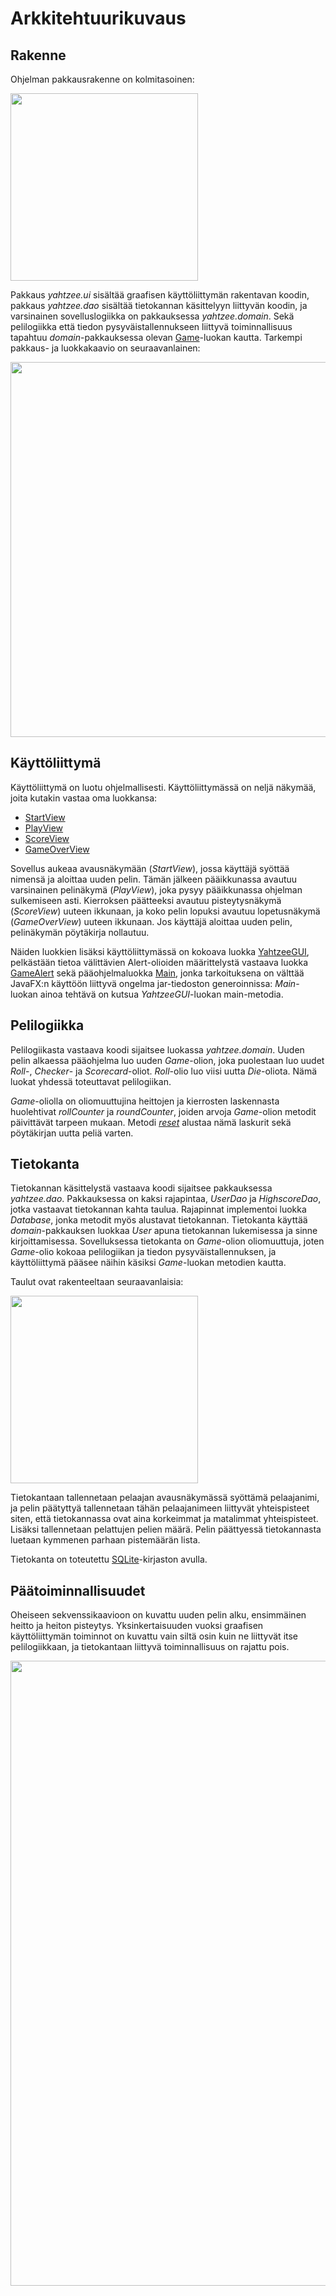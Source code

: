 # Arkkitehtuurikuvaus

## Rakenne

Ohjelman pakkausrakenne on kolmitasoinen:

<img src="https://github.com/jenkarper/YahtzeeDesktop/blob/master/dokumentaatio/kuvat/pakkauskaavio.png" width="300">

Pakkaus _yahtzee.ui_ sisältää graafisen käyttöliittymän rakentavan koodin, pakkaus _yahtzee.dao_ sisältää tietokannan käsittelyyn liittyvän koodin, ja varsinainen sovelluslogiikka on pakkauksessa _yahtzee.domain_. Sekä pelilogiikka että tiedon pysyväistallennukseen liittyvä toiminnallisuus tapahtuu _domain_-pakkauksessa olevan [Game](https://github.com/jenkarper/YahtzeeDesktop/blob/master/Yahtzee/src/main/java/yahtzee/domain/Game.java)-luokan kautta. Tarkempi pakkaus- ja luokkakaavio on seuraavanlainen:

<img src="https://github.com/jenkarper/YahtzeeDesktop/blob/master/dokumentaatio/kuvat/luokka-pakkauskaavio.png" width="600">

## Käyttöliittymä

Käyttöliittymä on luotu ohjelmallisesti. Käyttöliittymässä on neljä näkymää, joita kutakin vastaa oma luokkansa:

* [StartView](https://github.com/jenkarper/YahtzeeDesktop/blob/master/Yahtzee/src/main/java/yahtzee/ui/StartView.java)
* [PlayView](https://github.com/jenkarper/YahtzeeDesktop/blob/master/Yahtzee/src/main/java/yahtzee/ui/PlayView.java)
* [ScoreView](https://github.com/jenkarper/YahtzeeDesktop/blob/master/Yahtzee/src/main/java/yahtzee/ui/ScoreView.java)
* [GameOverView](https://github.com/jenkarper/YahtzeeDesktop/blob/master/Yahtzee/src/main/java/yahtzee/ui/GameOverView.java)

Sovellus aukeaa avausnäkymään (_StartView_), jossa käyttäjä syöttää nimensä ja aloittaa uuden pelin. Tämän jälkeen pääikkunassa avautuu varsinainen pelinäkymä (_PlayView_), joka pysyy pääikkunassa ohjelman sulkemiseen asti. Kierroksen päätteeksi avautuu pisteytysnäkymä (_ScoreView_) uuteen ikkunaan, ja koko pelin lopuksi avautuu lopetusnäkymä (_GameOverView_) uuteen ikkunaan. Jos käyttäjä aloittaa uuden pelin, pelinäkymän pöytäkirja nollautuu.

Näiden luokkien lisäksi käyttöliittymässä on kokoava luokka [YahtzeeGUI](https://github.com/jenkarper/YahtzeeDesktop/blob/master/Yahtzee/src/main/java/yahtzee/ui/YahtzeeGUI.java), pelkästään tietoa välittävien Alert-olioiden määrittelystä vastaava luokka [GameAlert](https://github.com/jenkarper/YahtzeeDesktop/blob/master/Yahtzee/src/main/java/yahtzee/ui/GameAlert.java) sekä pääohjelmaluokka [Main](https://github.com/jenkarper/YahtzeeDesktop/blob/master/Yahtzee/src/main/java/yahtzee/ui/Main.java), jonka tarkoituksena on välttää JavaFX:n käyttöön liittyvä ongelma jar-tiedoston generoinnissa: _Main_-luokan ainoa tehtävä on kutsua _YahtzeeGUI_-luokan main-metodia.

## Pelilogiikka

Pelilogiikasta vastaava koodi sijaitsee luokassa _yahtzee.domain_. Uuden pelin alkaessa pääohjelma luo uuden _Game_-olion, joka puolestaan luo uudet _Roll_-, _Checker_- ja _Scorecard_-oliot. _Roll_-olio luo viisi uutta _Die_-oliota. Nämä luokat yhdessä toteuttavat pelilogiikan.

_Game_-oliolla on oliomuuttujina heittojen ja kierrosten laskennasta huolehtivat _rollCounter_ ja _roundCounter_, joiden arvoja _Game_-olion metodit päivittävät tarpeen mukaan. Metodi [_reset_](https://github.com/jenkarper/YahtzeeDesktop/blob/master/Yahtzee/src/main/java/yahtzee/domain/Game.java#L120) alustaa nämä laskurit sekä pöytäkirjan uutta peliä varten.

## Tietokanta

Tietokannan käsittelystä vastaava koodi sijaitsee pakkauksessa _yahtzee.dao_. Pakkauksessa on kaksi rajapintaa, _UserDao_ ja _HighscoreDao_, jotka vastaavat tietokannan kahta taulua. Rajapinnat implementoi luokka _Database_, jonka metodit myös alustavat tietokannan. Tietokanta käyttää _domain_-pakkauksen luokkaa _User_ apuna tietokannan lukemisessa ja sinne kirjoittamisessa. Sovelluksessa tietokanta on _Game_-olion oliomuuttuja, joten _Game_-olio kokoaa pelilogiikan ja tiedon pysyväistallennuksen, ja käyttöliittymä pääsee näihin käsiksi _Game_-luokan metodien kautta.

Taulut ovat rakenteeltaan seuraavanlaisia:

<img src="https://github.com/jenkarper/YahtzeeDesktop/blob/master/dokumentaatio/kuvat/tietokantataulut.png" width="300">

Tietokantaan tallennetaan pelaajan avausnäkymässä syöttämä pelaajanimi, ja pelin päätyttyä tallennetaan tähän pelaajanimeen liittyvät yhteispisteet siten, että tietokannassa ovat aina korkeimmat ja matalimmat yhteispisteet. Lisäksi tallennetaan pelattujen pelien määrä. Pelin päättyessä tietokannasta luetaan kymmenen parhaan pistemäärän lista.

Tietokanta on toteutettu [SQLite](https://www.sqlitetutorial.net/what-is-sqlite/)-kirjaston avulla.

## Päätoiminnallisuudet

Oheiseen sekvenssikaavioon on kuvattu uuden pelin alku, ensimmäinen heitto ja heiton pisteytys. Yksinkertaisuuden vuoksi graafisen käyttöliittymän toiminnot on kuvattu vain siltä osin kuin ne liittyvät itse pelilogiikkaan, ja tietokantaan liittyvä toiminnallisuus on rajattu pois.

<img src="https://github.com/jenkarper/YahtzeeDesktop/blob/master/dokumentaatio/kuvat/sekvenssikaavio_heitto-ja-pisteytys.png" width="1000">

